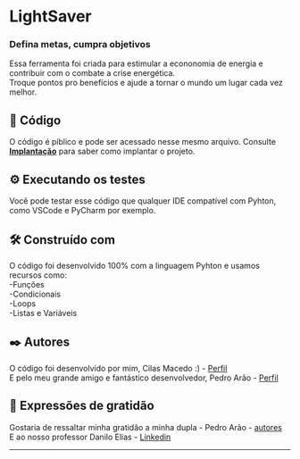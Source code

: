 # LightSaver
### Defina metas, cumpra objetivos
Essa ferramenta foi criada para estimular a econonomia de energia e contribuir com o combate a crise energética.\
Troque pontos pro benefícios e ajude a tornar o mundo um lugar cada vez melhor.

## 🚀 Código

O código é píblico e pode ser acessado nesse mesmo arquivo.
Consulte **[Implantação](#-implanta%C3%A7%C3%A3o)** para saber como implantar o projeto.

## ⚙️ Executando os testes

Você pode testar esse código que qualquer IDE compatível com Pyhton, como VSCode e PyCharm por exemplo. 

## 🛠️ Construído com

O código foi desenvolvido 100% com a linguagem Pyhton e usamos recursos como:\
-Funções\
-Condicionais\
-Loops\
-Listas e Variáveis

## ✒️ Autores

O código foi desenvolvido por mim, Cilas Macedo :)  - [Perfil](https://github.com/DevCilas)\
E pelo meu grande amigo e fantástico desenvolvedor, Pedro Arão - [Perfil](https://github.com/pedrobaquini)



## 🎁 Expressões de gratidão

Gostaria de ressaltar minha gratidão a minha dupla - Pedro Arão - [autores](https://github.com/pedrobaquini)\
E ao nosso professor Danilo Elias - [Linkedin](https://www.linkedin.com/in/danilo-rodrigues-de-assis-elias-msc-081843205)




---
